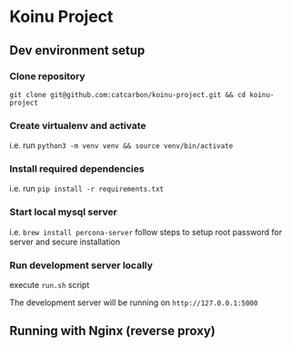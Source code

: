 # Koinu Project

## Dev environment setup
### Clone repository
`git clone git@github.com:catcarbon/koinu-project.git && cd koinu-project`

### Create virtualenv and activate
i.e. run `python3 -m venv venv && source venv/bin/activate`

### Install required dependencies
i.e. run `pip install -r requirements.txt`

### Start local mysql server
i.e. `brew install percona-server`
follow steps to setup root password for server and secure installation

### Run development server locally
execute `run.sh` script

The development server will be running on `http://127.0.0.1:5000`

## Running with Nginx (reverse proxy)
